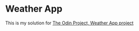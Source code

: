 # Weather App
This is my solution for [The Odin Project, Weather App project](https://www.theodinproject.com/lessons/node-path-javascript-weather-app)
